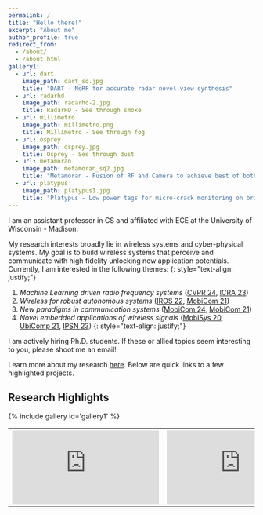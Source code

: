 ```yaml
---
permalink: /
title: "Hello there!"
excerpt: "About me"
author_profile: true
redirect_from: 
  - /about/
  - /about.html
gallery1:
  - url: dart
    image_path: dart_sq.jpg
    title: "DART - NeRF for accurate radar novel view synthesis"
  - url: radarhd
    image_path: radarhd-2.jpg
    title: RadarHD - See through smoke
  - url: millimetro
    image_path: millimetro.png
    title: Millimetro - See through fog
  - url: osprey
    image_path: osprey.jpg
    title: Osprey - See through dust
  - url: metamoran
    image_path: metamoran_sq2.jpg
    title: "Metamoran - Fusion of RF and Camera to achieve best of both worlds"
  - url: platypus
    image_path: platypus1.jpg
    title: "Platypus - Low power tags for micro-crack monitoring on bridges"
---
```


I am an assistant professor in CS and affiliated with ECE at the University of Wisconsin - Madison.

My research interests broadly lie in wireless systems and cyber-physical systems. My goal is to build wireless systems that perceive and communicate with high fidelity unlocking new application potentials. Currently, I am interested in the following themes:
{: style="text-align: justify;"}
1. *Machine Learning driven radio frequency systems* ([CVPR 24](/files/dart-cvpr24.pdf), [ICRA 23](/files/radarhd-icra23.pdf))
2. *Wireless for robust autonomous systems* ([IROS 22](/files/metamoran-iros22.pdf), [MobiCom 21](/files/millimetro-mobicom21.pdf))
3. *New paradigms in communication systems* ([MobiCom 24](/files/hydra-mobicom24.pdf), [MobiCom 21](/files/quasar-mobicom21.pdf))
4. *Novel embedded applications of wireless signals* ([MobiSys 20](/files/osprey-mobisys20.pdf), [UbiComp 21](/files/tagfi-ubicomp21.pdf), [IPSN 23](/files/platypus-ipsn23.pdf))
{: style="text-align: justify;"}

I am actively hiring Ph.D. students. If these or allied topics seem interesting to you, please shoot me an email!

<!-- I have built systems that use millimeter wave radio frequencies for realizing key applications in transportation, robotics, critical infrastructure monitoring and pushing the limits of wireless communication.
{: style="text-align: justify;"} -->

<!-- My work has won Best Paper Honorable Mention and in the spirit of demonstrable systems research, Best Demo and Demo Runner-Up as well. My research was also featured in [Gizmodo](https://gizmodo.com/researchers-find-that-radar-can-be-used-to-detect-a-nai-1844635816) and [Hackster.io](https://www.hackster.io/news/researchers-develop-system-that-monitors-tire-wear-in-real-time-4ff4d9c738f3) to name a few. One of my notable impacts is in transferring our academic work to an interested global company, Bridgestone Inc. 
{: style="text-align: justify;"} -->

<!-- I am on the job market this cycle! 
{: style="color:red; text-align: center;"} -->

Learn more about my research [here](/research/). Below are quick links to a few highlighted projects. 

## Research Highlights
{% include gallery id='gallery1' %}
 <table>
    <th style="padding-right: 8px"><iframe src="https://www.youtube.com/embed/me8ozpgyy0M?si=_vY5_nZS2ERhh6ry" title="YouTube video player" frameborder="0" allow="accelerometer; autoplay; clipboard-write; encrypted-media; gyroscope; picture-in-picture; web-share" allowfullscreen></iframe></th>
    <th style="padding-right: 8px"><iframe src="https://www.youtube.com/embed/jhasOfGaS5w?si=1WHQZ5h-FFD6Tupm" title="YouTube video player" frameborder="0" allow="accelerometer; autoplay; clipboard-write; encrypted-media; gyroscope; picture-in-picture; web-share" allowfullscreen></iframe></th>
</table> 

 <!-- Research themes
 Students
 Teaching
 Sponsors -->